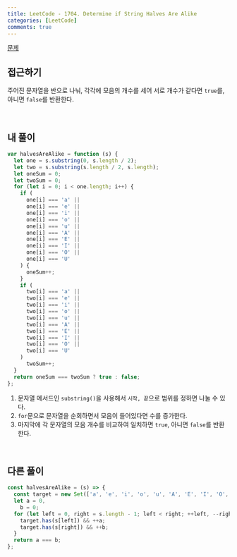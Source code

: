 ```yaml
---
title: LeetCode - 1704. Determine if String Halves Are Alike
categories: [LeetCode]
comments: true
---
```


[문제](https://leetcode.com/problems/determine-if-string-halves-are-alike/)

## 접근하기

주어진 문자열을 반으로 나눠, 각각에 모음의 개수를 세어 서로 개수가 같다면 `true`를, 아니면 `false`를 반환한다.

<br>

## 내 풀이

```js
var halvesAreAlike = function (s) {
  let one = s.substring(0, s.length / 2);
  let two = s.substring(s.length / 2, s.length);
  let oneSum = 0;
  let twoSum = 0;
  for (let i = 0; i < one.length; i++) {
    if (
      one[i] === 'a' ||
      one[i] === 'e' ||
      one[i] === 'i' ||
      one[i] === 'o' ||
      one[i] === 'u' ||
      one[i] === 'A' ||
      one[i] === 'E' ||
      one[i] === 'I' ||
      one[i] === 'O' ||
      one[i] === 'U'
    ) {
      oneSum++;
    }
    if (
      two[i] === 'a' ||
      two[i] === 'e' ||
      two[i] === 'i' ||
      two[i] === 'o' ||
      two[i] === 'u' ||
      two[i] === 'A' ||
      two[i] === 'E' ||
      two[i] === 'I' ||
      two[i] === 'O' ||
      two[i] === 'U'
    )
      twoSum++;
  }
  return oneSum === twoSum ? true : false;
};
```

1. 문자열 메서드인 `substring()`을 사용해서 `시작, 끝`으로 범위를 정하면 나눌 수 있다.
2. `for`문으로 문자열을 순회하면서 모음이 들어있다면 수를 증가한다.
3. 마지막에 각 문자열의 모음 개수를 비교하여 일치하면 `true`, 아니면 `false`를 반환한다.

<br>

## 다른 풀이

```js
const halvesAreAlike = (s) => {
  const target = new Set(['a', 'e', 'i', 'o', 'u', 'A', 'E', 'I', 'O', 'U']);
  let a = 0,
    b = 0;
  for (let left = 0, right = s.length - 1; left < right; ++left, --right) {
    target.has(s[left]) && ++a;
    target.has(s[right]) && ++b;
  }
  return a === b;
};
```
